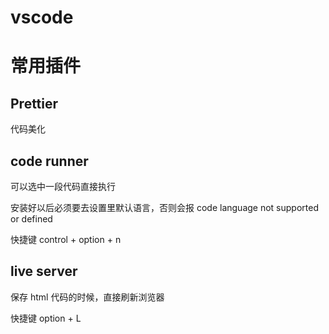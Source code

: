 # vscode

# 常用插件

## Prettier

代码美化

## code runner

可以选中一段代码直接执行

安装好以后必须要去设置里默认语言，否则会报 code language not supported or defined

快捷键 control + option + n

## live server

保存 html 代码的时候，直接刷新浏览器

快捷键 option + L
